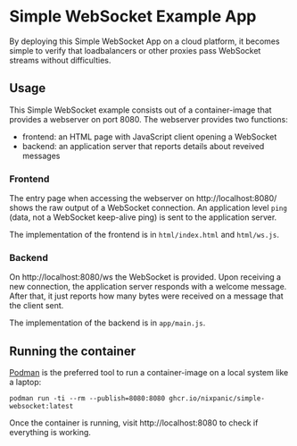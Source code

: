 # Simple WebSocket Example App

By deploying this Simple WebSocket App on a cloud platform, it becomes simple
to verify that loadbalancers or other proxies pass WebSocket streams without
difficulties.

## Usage

This Simple WebSocket example consists out of a container-image that provides a
webserver on port 8080. The webserver provides two functions:

 - frontend: an HTML page with JavaScript client opening a WebSocket
 - backend: an application server that reports details about reveived messages

### Frontend

The entry page when accessing the webserver on http://localhost:8080/ shows the
raw output of a WebSocket connection. An application level `ping` (data, not a
WebSocket keep-alive ping) is sent to the application server.

The implementation of the frontend is in `html/index.html` and `html/ws.js`.

### Backend

On http://localhost:8080/ws the WebSocket is provided. Upon receiving a new
connection, the application server responds with a welcome message. After that,
it just reports how many bytes were received on a message that the client sent.

The implementation of the backend is in `app/main.js`.

## Running the container

[Podman](https://podman.io) is the preferred tool to run a container-image on a
local system like a laptop:

```console
podman run -ti --rm --publish=8080:8080 ghcr.io/nixpanic/simple-websocket:latest
```

Once the container is running, visit http://localhost:8080 to check if
everything is working.
